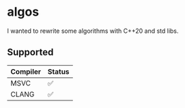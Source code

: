 # algos

I wanted to rewrite some algorithms with C++20 and std libs.

## Supported

| Compiler | Status |
|----------|--------|
| MSVC     | ✅      |
| CLANG    | ✅      |

